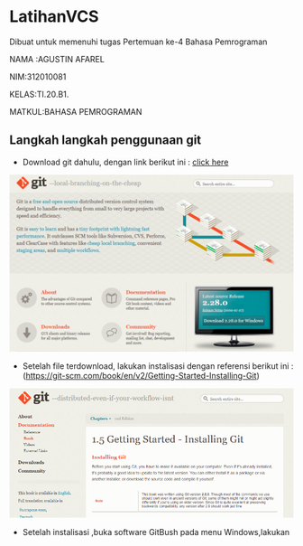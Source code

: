 # LatihanVCS
Dibuat untuk memenuhi tugas Pertemuan ke-4 Bahasa Pemrograman

NAMA :AGUSTIN AFAREL

NIM:312010081

KELAS:TI.20.B1.

MATKUL:BAHASA PEMROGRAMAN

## Langkah langkah penggunaan git

* Download git dahulu, dengan link berikut ini : [click here](https://git-scm.com)

![Gambar Git SCM](Picture/GitScm.PNG)

* Setelah file terdownload, lakukan instalisasi dengan referensi berikut ini :(https://git-scm.com/book/en/v2/Getting-Started-Installing-Git)

![Git pict](Picture/GitGuide.PNG)

* Setelah instalisasi ,buka software GitBush pada menu Windows,lakukan



